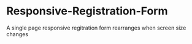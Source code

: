 # Responsive-Registration-Form
A single page responsive regitration form
rearranges when screen size changes
